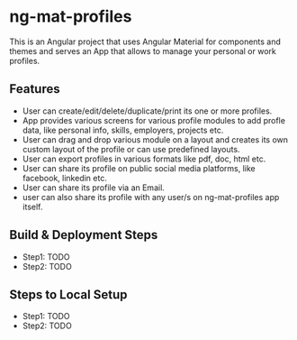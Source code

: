 # ng-mat-profiles
This is an Angular project that uses Angular Material for components and themes and serves an App that allows to manage your personal or work profiles.

## Features
  * User can create/edit/delete/duplicate/print its one or more profiles.
  * App provides various screens for various profile modules to add profle data, like personal info, skills, employers, projects etc.
  * User can drag and drop various module on a layout and creates its own custom layout of the profile or can use predefined layouts.
  * User can export profiles in various formats like pdf, doc, html etc.
  * User can share its profile on public social media platforms, like facebook, linkedin etc.
  * User can share its profile via an Email.
  * user can also share its profile with any user/s on ng-mat-profiles app itself.

## Build & Deployment Steps
  * Step1: TODO
  * Step2: TODO

## Steps to Local Setup
  * Step1: TODO
  * Step2: TODO
  
  
